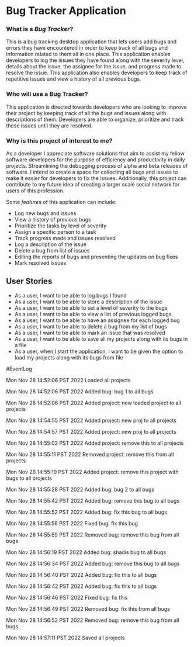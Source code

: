 # Bug Tracker Application 


### What is a ***Bug Tracker***?
This is a bug tracking desktop application that lets users add bugs and errors 
they have encountered in order to keep track of all bugs and information related 
to them all in one place. This application enables developers to log the issues 
they have found along with the severity level, details about the issue, 
the assignee for the issue, and progress made to resolve the issue.
This application also enables developers to keep track of repetitive 
issues and view a history of all previous bugs.

### Who will use a **Bug Tracker**?
This application is directed towards developers who are looking to improve 
their project by keeping track of all the bugs and issues along with 
descriptions of them. Developers are able to organize, prioritize and track 
these issues until they are resolved. 

### Why is this project of interest to me?
As a developer I appreciate software solutions that aim to assist my fellow 
software developers for the purpose of efficiency and productivity in daily 
projects. Streamlining the debugging process of alpha and beta releases of 
software. I intend to create a space for collecting all bugs and issues to 
make it easier for developers to fix the issues. Additionally, this project 
can contribute to my future idea of creating a larger scale
social network for users of this profession.  


Some *features* of this application can include:
- Log new bugs and issues
- View a history of previous bugs 
- Prioritize the tasks by level of severity 
- Assign a specific person to a task 
- Track progress made and issues resolved 
- Log a description of the issue 
- Delete a bug from list of issues 
- Editing the reports of bugs and presenting the updates on bug fixes
- Mark resolved issues 

## User Stories 
- As a user, I want to be able to log bugs I found
- As a user, I want to be able to store a description of the issue 
- As a user, I want to be able to set a level of severity to the bugs
- As a user, I want to be able to view a list of previous logged bugs 
- As a user, I want to be able to have an assignee for each logged bug 
- As a user, I want to be able to delete a bug from my list of bugs 
- As a user, I want to be able to mark an issue that was resolved
- As a user, I want to be able to save all my projects along with its bugs in a file
- As a user, when I start the application, I want to be given the option to load 
my projects along with its bugs from file

#EventLog

Mon Nov 28 14:52:06 PST 2022
Loaded all projects

Mon Nov 28 14:52:06 PST 2022
Added bug: bug 1 to all bugs

Mon Nov 28 14:52:06 PST 2022
Added project: new loaded project to all projects

Mon Nov 28 14:54:55 PST 2022
Added project: new proj to all projects

Mon Nov 28 14:54:57 PST 2022
Added project: new proj to all projects

Mon Nov 28 14:55:02 PST 2022
Added project: remove this to all projects

Mon Nov 28 14:55:11 PST 2022
Removed project: remove this from all projects

Mon Nov 28 14:55:19 PST 2022
Added project: remove this project with bugs to all projects

Mon Nov 28 14:55:28 PST 2022
Added bug: bug 2 to all bugs

Mon Nov 28 14:55:42 PST 2022
Added bug: remove this bug to all bugs

Mon Nov 28 14:55:52 PST 2022
Added bug: fix this bug to all bugs

Mon Nov 28 14:55:56 PST 2022
Fixed bug: fix this bug

Mon Nov 28 14:55:59 PST 2022
Removed bug: remove this bug from all bugs

Mon Nov 28 14:56:19 PST 2022
Added bug: shadis bug to all bugs

Mon Nov 28 14:56:34 PST 2022
Added bug: remove this bug to all bugs

Mon Nov 28 14:56:40 PST 2022
Added bug: fix this to all bugs

Mon Nov 28 14:56:42 PST 2022
Added bug: fix this to all bugs

Mon Nov 28 14:56:46 PST 2022
Fixed bug: fix this

Mon Nov 28 14:56:49 PST 2022
Removed bug: fix this from all bugs

Mon Nov 28 14:56:52 PST 2022
Removed bug: remove this bug from all bugs

Mon Nov 28 14:57:11 PST 2022
Saved all projects






